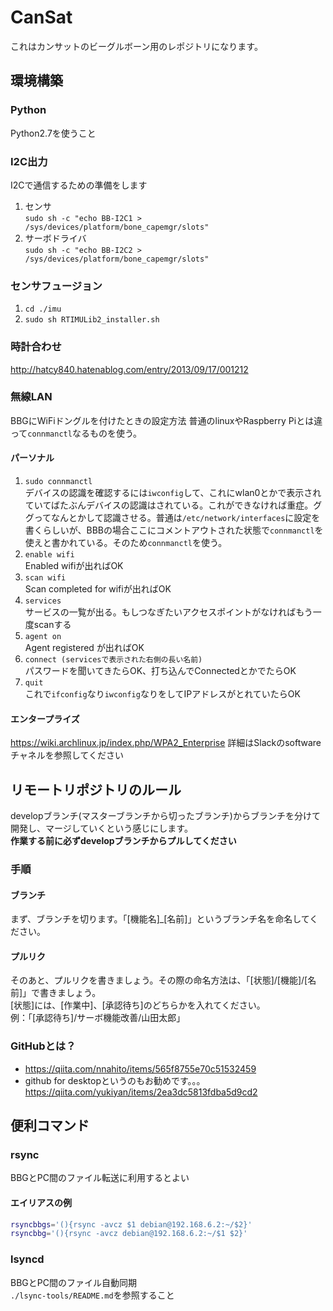 # CanSat
これはカンサットのビーグルボーン用のレポジトリになります。

## 環境構築

### Python
Python2.7を使うこと

### I2C出力
I2Cで通信するための準備をします
1. センサ  
   `sudo sh -c "echo BB-I2C1 > /sys/devices/platform/bone_capemgr/slots"`
2. サーボドライバ  
   `sudo sh -c "echo BB-I2C2 > /sys/devices/platform/bone_capemgr/slots"`

### センサフュージョン
1. `cd ./imu`
2. `sudo sh RTIMULib2_installer.sh`

### 時計合わせ
http://hatcy840.hatenablog.com/entry/2013/09/17/001212

### 無線LAN
BBGにWiFiドングルを付けたときの設定方法
普通のlinuxやRaspberry Piとは違って`connmanctl`なるものを使う。

#### パーソナル
1. `sudo connmanctl`  
    デバイスの認識を確認するには`iwconfig`して、これにwlan0とかで表示されていてばたぶんデバイスの認識はされている。これができなければ重症。ググってなんとかして認識させる。普通は`/etc/network/interfaces`に設定を書くらしいが、BBBの場合ここにコメントアウトされた状態で`connmanctl`を使えと書かれている。そのため`connmanctl`を使う。
2. `enable wifi`  
    Enabled wifiが出ればOK
3. `scan wifi`  
    Scan completed for wifiが出ればOK
4. `services`  
    サービスの一覧が出る。もしつなぎたいアクセスポイントがなければもう一度scanする
5. `agent on`  
    Agent registered が出ればOK
6. `connect (servicesで表示された右側の長い名前)`  
    パスワードを聞いてきたらOK、打ち込んでConnectedとかでたらOK
7. `quit`  
    これで`ifconfig`なり`iwconfig`なりをしてIPアドレスがとれていたらOK

#### エンタープライズ
https://wiki.archlinux.jp/index.php/WPA2_Enterprise
詳細はSlackのsoftwareチャネルを参照してください

## リモートリポジトリのルール
developブランチ(マスターブランチから切ったブランチ)からブランチを分けて開発し、マージしていくという感じにします。  
**作業する前に必ずdevelopブランチからプルしてください**

### 手順

#### ブランチ
まず、ブランチを切ります。「[機能名]\_[名前]」というブランチ名を命名してください。

#### プルリク
そのあと、プルリクを書きましょう。その際の命名方法は、「[状態]/[機能]/[名前]」で書きましょう。  
[状態]には、[作業中]、[承認待ち]のどちらかを入れてください。  
例：「[承認待ち]/サーボ機能改善/山田太郎」

### GitHubとは？
- https://qiita.com/nnahito/items/565f8755e70c51532459
- github for desktopというのもお勧めです。。。  
https://qiita.com/yukiyan/items/2ea3dc5813fdba5d9cd2

## 便利コマンド

### rsync
BBGとPC間のファイル転送に利用するとよい

#### エイリアスの例
```bash
rsyncbbgs='(){rsync -avcz $1 debian@192.168.6.2:~/$2}'
rsyncbbg='(){rsync -avcz debian@192.168.6.2:~/$1 $2}'
```

### lsyncd
BBGとPC間のファイル自動同期  
`./lsync-tools/README.md`を参照すること

